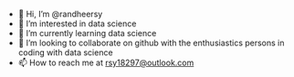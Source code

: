- 👋 Hi, I’m @randheersy
- 👀 I’m interested in data science
- 🌱 I’m currently learning data science
- 💞️ I’m looking to collaborate on github with the enthusiastics persons in coding with data science
- 📫 How to reach me at rsy18297@outlook.com

<!---
randheersy/randheersy is a ✨ special ✨ repository because its `README.md` (this file) appears on your GitHub profile.
You can click the Preview link to take a look at your changes.
--->
